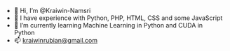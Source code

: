- 👋 Hi, I’m @Kraiwin-Namsri
- 🧪 I have experience with Python, PHP, HTML, CSS and some JavaScript
- 🌱 I’m currently learning Machine Learning in Python and CUDA in Python
- 📫 kraiwinrubian@gmail.com
